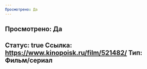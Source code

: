```yaml
---
Просмотрено: Да
---
```

Просмотрено: Да
---
Статус: true
Ссылка: https://www.kinopoisk.ru/film/521482/
Тип: Фильм/сериал
---
